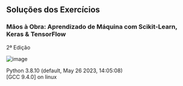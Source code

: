 ## Soluções dos Exercícios
### Mãos à Obra: Aprendizado de Máquina com Scikit-Learn, Keras &amp; TensorFlow
2ª Edição

![image](https://github.com/ThiagoSegato/livro-apredizado-de-maquina-scikit-learn-keras-tensorflow/assets/26276218/4d589bc8-b86c-4eba-9e15-1ecd863131e0)

Python 3.8.10 (default, May 26 2023, 14:05:08)<br>
[GCC 9.4.0] on linux